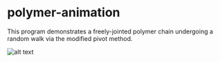 # polymer-animation

This program demonstrates a freely-jointed polymer chain undergoing a random walk via the modified pivot method.

![alt text](/data/animation.gif "Example animation")